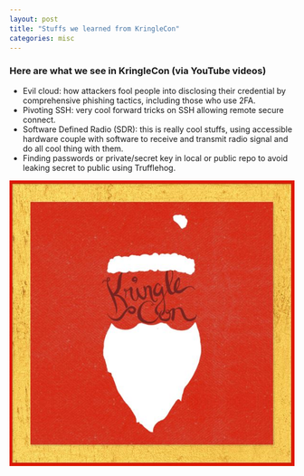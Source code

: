 ```yaml
---
layout: post
title: "Stuffs we learned from KringleCon"
categories: misc
---
```


### Here are what we see in KringleCon (via YouTube videos)

- Evil cloud: how attackers fool people into disclosing their credential by comprehensive phishing tactics, including those who use 2FA.
- Pivoting SSH: very cool forward tricks on SSH allowing remote secure connect.
- Software Defined Radio (SDR): this is really cool stuffs, using accessible hardware couple with software to receive and transmit radio signal and do all cool thing with them.
- Finding passwords or private/secret key in local or public repo to avoid leaking secret to public using Trufflehog.

![kringle con](/assets/img/kringlecon.jpg)



